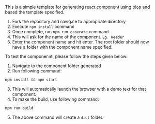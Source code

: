 This is a simple template for generating react component using plop and based the template specified.

1.  Fork the repository and navigate to appropriate directory
2.  Execute `npm install` command
3.  Once complete, run `npm run generate` command.
4.  This will ask for the name of the component. `Eg. Header`
5.  Enter the component name and hit enter. The root folder should now have a folder with the component name specified.

To test the componennt, please follow the steps given below:

1.  Navigate to the component folder generated
2.  Run following command:

```javascript
npm install && npm start
```

3.  This will automatically launch the browser with a demo text for that component.
4.  To make the build, use following command:

```javascript
npm run build
```

5.  The above command will create a `dist` folder.
